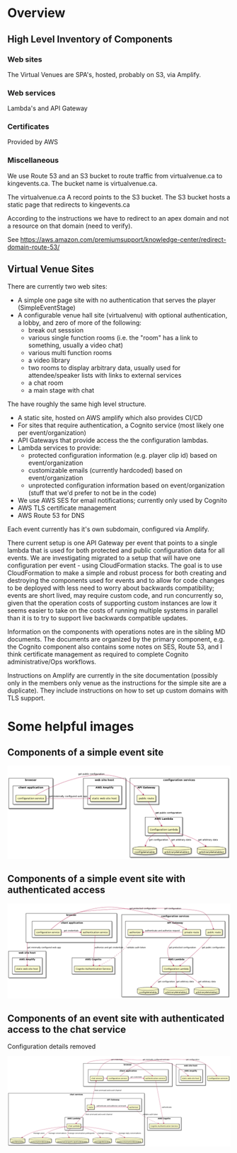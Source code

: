 # Overview

## High Level Inventory of Components

### Web sites

The Virtual Venues are SPA's, hosted, probably on S3, via Amplify.

### Web services

Lambda's and API Gateway

### Certificates

Provided by AWS

### Miscellaneous

We use Route 53 and an S3 bucket to route traffic from virtualvenue.ca to kingevents.ca. The bucket name is virtualvenue.ca.

The virtualvenue.ca A record points to the S3 bucket. The S3 bucket hosts a static page that redirects to kingevents.ca

According to the instructions we have to redirect to an apex domain and not a resource on that domain (need to verify).

See https://aws.amazon.com/premiumsupport/knowledge-center/redirect-domain-route-53/


## Virtual Venue Sites

There are currently two web sites:
- A simple one page site with no authentication that serves the player (SimpleEventStage)
- A configurable venue hall site (virtualvenu) with optional authentication, a lobby, and zero of more of the following:
  - break out sesssion
  - various single function rooms (i.e. the "room" has a link to something, usually a video chat)
  - various multi function rooms
  - a video library
  - two rooms to display arbitrary data, usually used for attendee/speaker lists with links to external services
  - a chat room
  - a main stage with chat
  

The have roughly the same high level structure.

- A static site, hosted on AWS amplify which also provides CI/CD
- For sites that require authentication, a Cognito service (most likely one per event/organization)
- API Gateways that provide access the the configuration lambdas.
- Lambda services to provide:
  - protected configuration information (e.g. player clip id) based on event/organization
  - customizable emails (currently hardcoded) based on event/organization
  - unprotected configuration information based on event/organization (stuff that we'd prefer to not be in the code)
- We use AWS SES for email notifications; currently only used by Cognito
- AWS TLS certificate management
- AWS Route 53 for DNS

Each event currently has it's own subdomain, configured via Amplify.

There current setup is one API Gateway per event that points to a single lambda that is used for both protected and public configuration data for all events. We are investigating migrated to a setup that will have one configuration per event - using CloudFormation stacks. The goal is to use CloudFormation to make a simple and robust process for both creating and destroying the components used for events and to allow for code changes to be deployed with less need to worry about backwards compatibility; events are short lived, may require custom code, and run concurrently so, given that the operation costs of supporting custom instances are low it seems easier to take on the costs of running multiple systems in parallel than it is to try to support live backwards compatible updates.

Information on the components with operations notes are in the sibling MD documents. The documents are organized by the primary component, e.g.
the Cognito component also contains some notes on SES, Route 53, and I think certificate management as required to complete Cognito administrative/Ops workflows.

Instructions on Amplify are currently in the site documentation (possibly only in the members only venue as the instructions for the simple site are a duplicate). They include instructions on how to set up custom domains with TLS support.


# Some helpful images

## Components of a simple event site


![simple event site](Overview/plantumldiagrams/artefacts/simplesystem.png)

## Components of a simple event site with authenticated access


![authenticated simple event site](Overview/plantumldiagrams/artefacts/simplesystemwithauthentication.png)

## Components of an event site with authenticated access to the chat service

Configuration details removed

![authenticated event site with chat](Overview/plantumldiagrams/artefacts/simpleauthchatsystem.png)






